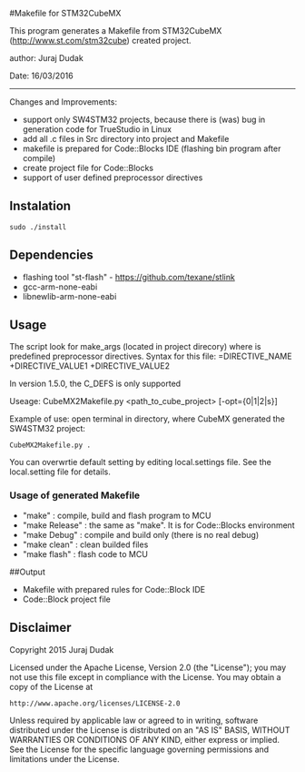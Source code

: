 #Makefile for STM32CubeMX

This program generates a Makefile from STM32CubeMX (http://www.st.com/stm32cube) created project. 

author: Juraj Dudak

Date: 16/03/2016

-----------------------------

Changes and Improvements:

 - support only SW4STM32 projects, because there is (was) bug in generation code for TrueStudio in Linux
 - add all .c files in Src directory into project and Makefile
 - makefile is prepared for Code::Blocks IDE (flashing bin program after compile)
 - create project file for Code::Blocks
 - support of user defined preprocessor directives

## Instalation
	sudo ./install

## Dependencies
 - flashing tool "st-flash" - https://github.com/texane/stlink
 - gcc-arm-none-eabi
 - libnewlib-arm-none-eabi

## Usage
 The script look for make_args (located in project direcory) where is predefined preprocessor directives. Syntax for this file:
   =DIRECTIVE_NAME
   +DIRECTIVE_VALUE1 
   +DIRECTIVE_VALUE2

  In version 1.5.0, the C_DEFS is only supported

  Useage:
	CubeMX2Makefile.py <path_to_cube_project> [-opt={0|1|2|s}]

Example of use: open terminal in directory, where CubeMX generated the SW4STM32 project:
	
	CubeMX2Makefile.py .	

You can overwrtie default setting by editing local.settings file. See the local.setting file for details.

### Usage of generated Makefile
- "make" : compile, build and flash program to MCU
- "make Release" : the same as "make". It is for Code::Blocks environment
- "make Debug" : compile and build only (there is no real debug)
- "make clean" : clean builded files
- "make flash" : flash code to MCU

##Output
 - Makefile with prepared rules for Code::Block IDE
 - Code::Block project file

## Disclaimer
Copyright 2015 Juraj Dudak

Licensed under the Apache License, Version 2.0 (the "License");
you may not use this file except in compliance with the License.
You may obtain a copy of the License at

    http://www.apache.org/licenses/LICENSE-2.0

Unless required by applicable law or agreed to in writing, software
distributed under the License is distributed on an "AS IS" BASIS,
WITHOUT WARRANTIES OR CONDITIONS OF ANY KIND, either express or implied.
See the License for the specific language governing permissions and
limitations under the License.
